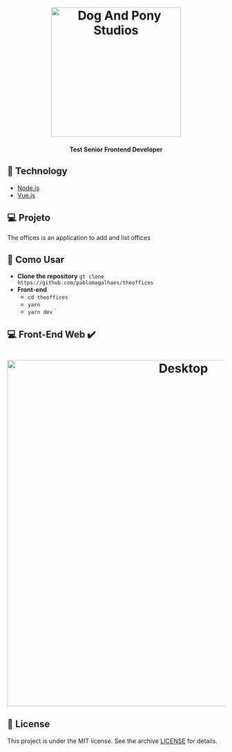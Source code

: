 <h1 align="center">
    <img alt="Dog And Pony Studios" title="#dog" src=".github/dog.svg" width="300px" />
</h1>

<h4 align="center"> 
    Test Senior Frontend Developer
</h4>

## :rocket: Technology

 
- [Node.js](https://nodejs.org/en/) 
- [Vue.js](https://jp.vuejs.org/)

## :computer: Projeto
The offices is an application to add and list offices

## :page_with_curl: Como Usar
- **Clone the repository** `gt clone https://github.com/pablomagalhaes/theoffices`
- **Front-end** 
    - ```cd theoffices```
    - ```yarn```
    - ```yarn dev``` `

## :computer: Front-End Web :heavy_check_mark:

<h1 align="center">
    <img alt="Desktop" title="Desktop" src=".github/home.png" width="800px" />
</h1>

## :memo: License

This project is under the MIT license. See the archive [LICENSE](LICENSE) for details.